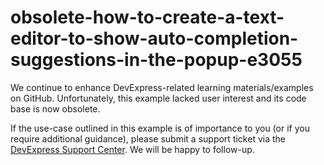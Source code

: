 
# obsolete-how-to-create-a-text-editor-to-show-auto-completion-suggestions-in-the-popup-e3055

We continue to enhance DevExpress-related learning materials/examples on GitHub. Unfortunately, this example lacked user interest and its code base is now obsolete.

If the use-case outlined in this example is of importance to you (or if you require additional guidance), please submit a support ticket via the [DevExpress Support Center](https://supportcenter.devexpress.com/ticket/create?followUpTo=E3055). We will be happy to follow-up.